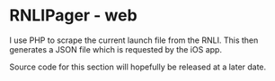 # RNLIPager - web
I use PHP to scrape the current launch file from the RNLI.
This then generates a JSON file which is requested by the iOS app.

Source code for this section will hopefully be released at a later date.
